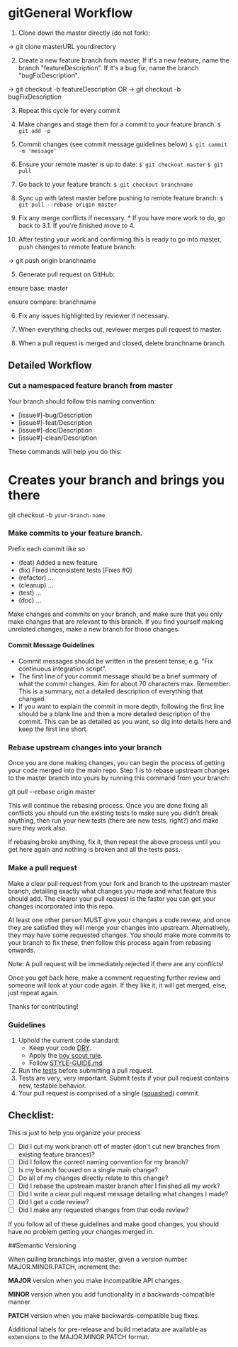 # gitGeneral Workflow

1. Clone down the master directly (do not fork):

  -> git clone masterURL yourdirectory

2. Create a new feature branch from master, If it's a new feature, name the branch "featureDescription". If it's a bug fix, name the branch "bugFixDescription".

  -> git checkout -b featureDescription  OR  -> git checkout -b bugFixDescription

3. Repeat this cycle for every commit

  1. Make changes and stage them for a commit to your feature branch.
    ```
    $ git add -p
    ```
  2. Commit changes (see commit message guidelines below)
    ```
    $ git commit -m 'message'
    ```
  3. Ensure your remote master is up to date:
    ```
    $ git checkout master
    ```
    ```
    $ git pull
    ```
  4. Go back to your feature branch:
    ```
    $ git checkout branchname
    ```
  5. Sync up with latest master before pushing to remote feature branch:
    ```
    $ git pull --rebase origin master
    ```
  6. Fix any merge conflicts if necessary.
    * If you have more work to do, go back to 3.1. If you're finished move to 4.

4. After testing your work and confirming this is ready to go into master, push changes to remote feature branch:

  -> git push origin branchname

5. Generate pull request on GitHub:

  ensure base: master

  ensure compare: branchname

6. Fix any issues highlighted by reviewer if necessary.

7. When everything checks out, reviewer merges pull request to master.

8. When a pull request is merged and closed, delete branchname branch.



## Detailed Workflow

### Cut a namespaced feature branch from master

Your branch should follow this naming convention:
  - [issue#]-bug/Description
  - [issue#]-feat/Description
  - [issue#]-doc/Description
  - [issue#]-clean/Description

These commands will help you do this:

# Creates your branch and brings you there

git checkout -b `your-branch-name`

### Make commits to your feature branch.

Prefix each commit like so
  - (feat) Added a new feature
  - (fix) Fixed inconsistent tests [Fixes #0]
  - (refactor) ...
  - (cleanup) ...
  - (test) ...
  - (doc) ...

Make changes and commits on your branch, and make sure that you
only make changes that are relevant to this branch. If you find
yourself making unrelated changes, make a new branch for those
changes.

#### Commit Message Guidelines

- Commit messages should be written in the present tense; e.g. "Fix continuous
  integration script".
- The first line of your commit message should be a brief summary of what the
  commit changes. Aim for about 70 characters max. Remember: This is a summary,
  not a detailed description of everything that changed.
- If you want to explain the commit in more depth, following the first line should
  be a blank line and then a more detailed description of the commit. This can be
  as detailed as you want, so dig into details here and keep the first line short.

### Rebase upstream changes into your branch

Once you are done making changes, you can begin the process of getting
your code merged into the main repo. Step 1 is to rebase upstream
changes to the master branch into yours by running this command
from your branch:

git pull --rebase origin master


This will continue the rebasing process. Once you are done fixing all
conflicts you should run the existing tests to make sure you didn’t break
anything, then run your new tests (there are new tests, right?) and
make sure they work also.

If rebasing broke anything, fix it, then repeat the above process until
you get here again and nothing is broken and all the tests pass.

### Make a pull request

Make a clear pull request from your fork and branch to the upstream master
branch, detailing exactly what changes you made and what feature this
should add. The clearer your pull request is the faster you can get
your changes incorporated into this repo.

At least one other person MUST give your changes a code review, and once
they are satisfied they will merge your changes into upstream. Alternatively,
they may have some requested changes. You should make more commits to your
branch to fix these, then follow this process again from rebasing onwards.

Note: A pull request will be immediately rejected if there are any conflicts!

Once you get back here, make a comment requesting further review and
someone will look at your code again. If they like it, it will get merged,
else, just repeat again.

Thanks for contributing!

### Guidelines

1. Uphold the current code standard:
    - Keep your code [DRY][].
    - Apply the [boy scout rule][].
    - Follow [STYLE-GUIDE.md](STYLE-GUIDE.md)
1. Run the [tests][] before submitting a pull request.
1. Tests are very, very important. Submit tests if your pull request contains
   new, testable behavior.
1. Your pull request is comprised of a single ([squashed][]) commit.

## Checklist:

This is just to help you organize your process

- [ ] Did I cut my work branch off of master (don't cut new branches from existing feature brances)?
- [ ] Did I follow the correct naming convention for my branch?
- [ ] Is my branch focused on a single main change?
- [ ] Do all of my changes directly relate to this change?
- [ ] Did I rebase the upstream master branch after I finished all my
  work?
- [ ] Did I write a clear pull request message detailing what changes I made?
- [ ] Did I get a code review?
- [ ] Did I make any requested changes from that code review?

If you follow all of these guidelines and make good changes, you should have
no problem getting your changes merged in.

<!-- Links -->
[pull request]: https://help.github.com/articles/using-pull-requests/
[DRY]: http://en.wikipedia.org/wiki/Don%27t_repeat_yourself
[boy scout rule]: http://programmer.97things.oreilly.com/wiki/index.php/The_Boy_Scout_Rule
[squashed]: http://gitready.com/advanced/2009/02/10/squashing-commits-with-rebase.html
<!-- A link to your directory of tests on github -->
[tests]: tests/

##Semantic Versioning


When pulling branchings into master, given a version number MAJOR.MINOR.PATCH, increment the:

**MAJOR** version when you make incompatible API changes.

**MINOR** version when you add functionality in a backwards-compatible manner.

**PATCH** version when you make backwards-compatible bug fixes.

Additional labels for pre-release and build metadata are available as extensions to the MAJOR.MINOR.PATCH format.
